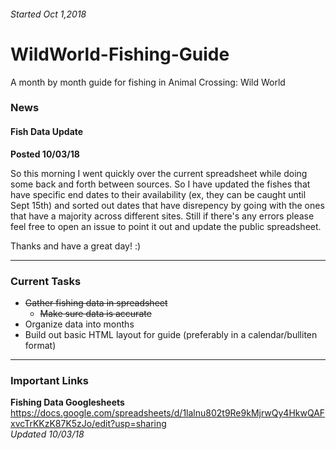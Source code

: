 ###### Started Oct 1,2018

# WildWorld-Fishing-Guide
A month by month guide for fishing in Animal Crossing: Wild World

### News

#### Fish Data Update
**Posted 10/03/18**

So this morning I went quickly over the current spreadsheet while doing some back and forth between sources. So I have updated the fishes that have specific end dates to their availability (ex, they can be caught until Sept 15th) and sorted out dates that have disrepency by going with the ones that have a majority across different sites. Still if there's any errors please feel free to open an issue to point it out and update the public spreadsheet.

Thanks and have a great day! :)

---

### Current Tasks

* ~~Gather fishing data in spreadsheet~~
  * ~~Make sure data is accurate~~
* Organize data into months
* Build out basic HTML layout for guide (preferably in a calendar/bulliten format)

---

### Important Links

**Fishing Data Googlesheets**
https://docs.google.com/spreadsheets/d/1lalnu802t9Re9kMjrwQy4HkwQAFxvcTrKKzK87K5zJo/edit?usp=sharing  
*Updated 10/03/18*
